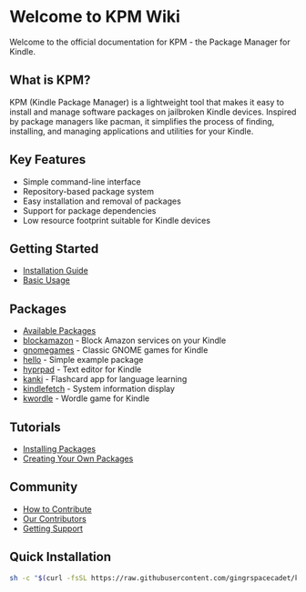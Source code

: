 # Welcome to KPM Wiki

Welcome to the official documentation for KPM - the Package Manager for Kindle.

## What is KPM?
KPM (Kindle Package Manager) is a lightweight tool that makes it easy to install and manage software packages on jailbroken Kindle devices. Inspired by package managers like pacman, it simplifies the process of finding, installing, and managing applications and utilities for your Kindle.

## Key Features
* Simple command-line interface
* Repository-based package system
* Easy installation and removal of packages
* Support for package dependencies
* Low resource footprint suitable for Kindle devices

## Getting Started
* [Installation Guide](/installation)
* [Basic Usage](/usage)

## Packages
* [Available Packages](/packages)
* [blockamazon](/packages/blockamazon) - Block Amazon services on your Kindle
* [gnomegames](/packages/gnomegames) - Classic GNOME games for Kindle
* [hello](/packages/hello) - Simple example package
* [hyprpad](/packages/hyprpad) - Text editor for Kindle
* [kanki](/packages/kanki) - Flashcard app for language learning
* [kindlefetch](/packages/kindlefetch) - System information display
* [kwordle](/packages/kwordle) - Wordle game for Kindle

## Tutorials
* [Installing Packages](/tutorials/installing-packages)
* [Creating Your Own Packages](/tutorials/creating-packages)

## Community
* [How to Contribute](/contributing)
* [Our Contributors](/contributors)
* [Getting Support](/support)

## Quick Installation

```bash
sh -c "$(curl -fsSL https://raw.githubusercontent.com/gingrspacecadet/kpm/main/install-kpm.sh)"
```